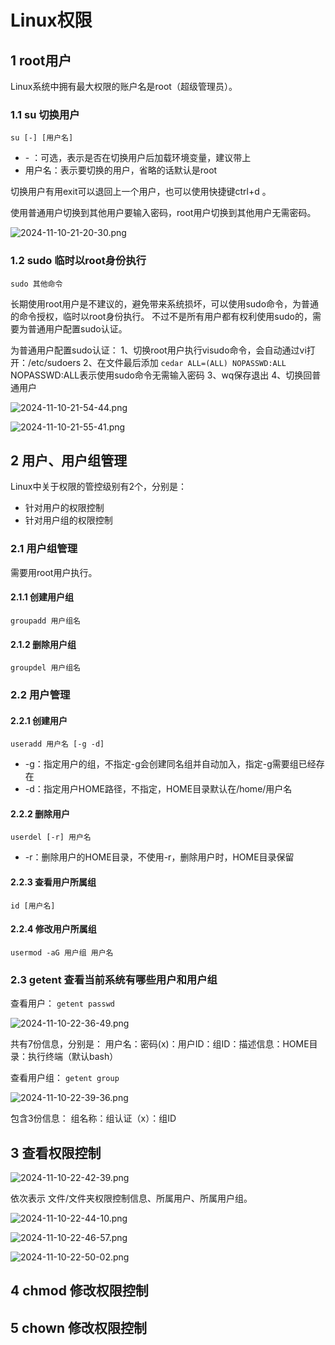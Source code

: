 # Linux权限
## 1 root用户
Linux系统中拥有最大权限的账户名是root（超级管理员）。

### 1.1 su 切换用户
`su [-] [用户名]`

- \- ：可选，表示是否在切换用户后加载环境变量，建议带上
- 用户名：表示要切换的用户，省略的话默认是root

切换用户有用exit可以退回上一个用户，也可以使用快捷键ctrl+d 。

使用普通用户切换到其他用户要输入密码，root用户切换到其他用户无需密码。

![2024-11-10-21-20-30.png](./images/2024-11-10-21-20-30.png)

### 1.2 sudo 临时以root身份执行
`sudo 其他命令`

长期使用root用户是不建议的，避免带来系统损坏，可以使用sudo命令，为普通的命令授权，临时以root身份执行。
不过不是所有用户都有权利使用sudo的，需要为普通用户配置sudo认证。

为普通用户配置sudo认证：
1、切换root用户执行visudo命令，会自动通过vi打开：/etc/sudoers
2、在文件最后添加 `cedar ALL=(ALL) NOPASSWD:ALL`  NOPASSWD:ALL表示使用sudo命令无需输入密码
3、wq保存退出
4、切换回普通用户

![2024-11-10-21-54-44.png](./images/2024-11-10-21-54-44.png)

![2024-11-10-21-55-41.png](./images/2024-11-10-21-55-41.png)

## 2 用户、用户组管理
Linux中关于权限的管控级别有2个，分别是：
- 针对用户的权限控制
- 针对用户组的权限控制

### 2.1 用户组管理
需要用root用户执行。

#### 2.1.1 创建用户组
`groupadd 用户组名`

#### 2.1.2 删除用户组
`groupdel 用户组名`

### 2.2 用户管理
#### 2.2.1 创建用户
`useradd 用户名 [-g -d]`
- -g：指定用户的组，不指定-g会创建同名组并自动加入，指定-g需要组已经存在
- -d：指定用户HOME路径，不指定，HOME目录默认在/home/用户名

#### 2.2.2 删除用户
`userdel [-r] 用户名`
- -r：删除用户的HOME目录，不使用-r，删除用户时，HOME目录保留

#### 2.2.3 查看用户所属组
`id [用户名]`

#### 2.2.4 修改用户所属组
`usermod -aG 用户组 用户名`

### 2.3 getent 查看当前系统有哪些用户和用户组

查看用户：
`getent passwd`

![2024-11-10-22-36-49.png](./images/2024-11-10-22-36-49.png)

共有7份信息，分别是：
用户名：密码(x)：用户ID：组ID：描述信息：HOME目录：执行终端（默认bash）

查看用户组：
`getent group`

![2024-11-10-22-39-36.png](./images/2024-11-10-22-39-36.png)

包含3份信息：
组名称：组认证（x）：组ID


## 3 查看权限控制
![2024-11-10-22-42-39.png](./images/2024-11-10-22-42-39.png)

依次表示 文件/文件夹权限控制信息、所属用户、所属用户组。

![2024-11-10-22-44-10.png](./images/2024-11-10-22-44-10.png)

![2024-11-10-22-46-57.png](./images/2024-11-10-22-46-57.png)

![2024-11-10-22-50-02.png](./images/2024-11-10-22-50-02.png)

## 4 chmod 修改权限控制

## 5 chown 修改权限控制

